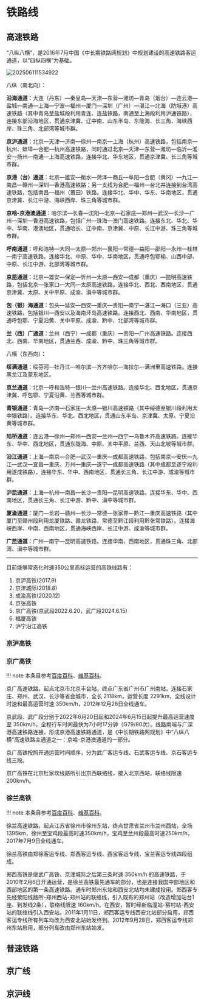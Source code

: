 # 铁路线

## 高速铁路

“八纵八横”，是2016年7月中国《中长期铁路网规划》中规划建设的高速铁路客运通道，以“四纵四横”为基础。

![202506111534922](https://cdn.jsdelivr.net/gh/DerrickMarcus/picgo-image/images/202506111534922.png)

八纵（南北向）：

**沿海通道**：大连（丹东）—秦皇岛—天津—东营—潍坊—青岛（烟台）—连云港—盐城—南通—上海—宁波—福州—厦门—深圳（广州）—湛江—北海（防城港）高速铁路（其中青岛至盐城段利用青连、连盐铁路，南通至上海段利用沪通铁路），连接东部沿海地区，贯通京津冀、辽中南、山东半岛、东陇海、长三角、海峡西岸、珠三角、北部湾等城市群。

**京沪通道**：北京—天津—济南—徐州—南京—上海（杭州）高速铁路，包括南京—杭州、蚌埠—合肥—杭州高速铁路，同时通过北京—天津—东营—潍坊—临沂—淮安—扬州—南通—上海高速铁路，连接华北、华东地区，贯通京津冀、长三角等城市群。

**京港（台）通道**：北京—雄安—衡水—菏泽—商丘—阜阳—合肥（黄冈）—九江—南昌—赣州—深圳—香港高速铁路；另一支线为合肥—福州—台北并连接到台湾高速铁路，包括南昌—福州（莆田）铁路。连接华北、华中、华东、华南地区，贯通京津冀、长江中游、海峡西岸、珠三角等城市群。

**京哈-京港澳通道**：哈尔滨—长春—沈阳—北京—石家庄—郑州—武汉—长沙—广州—深圳—香港高速铁路，包括广州—珠海—澳门高速铁路。连接东北、华北、华中、华南、港澳地区，贯通哈长、辽中南、京津冀、中原、长江中游、珠三角等城市群。

**呼南通道**：呼和浩特—大同—太原—郑州—襄阳—常德—益阳—邵阳—永州—桂林—南宁高速铁路。连接华北、中原、华中、华南地区，贯通呼包鄂榆、山西中部、中原、长江中游、北部湾等城市群。

**京昆通道**：北京—雄安—保定—忻州—太原—西安—成都（重庆）—昆明高速铁路，包括北京—张家口—大同—太原高速铁路。连接华北、西北、西南地区，贯通京津冀、太原、关中平原、成渝、滇中等城市群。

**包（银）海通道**：包头—延安—西安—重庆—贵阳—南宁—湛江—海口（三亚）高速铁路，包括银川—西安以及海南环岛高速铁路。连接西北、西南、华南地区，贯通呼包鄂、宁夏沿黄、关中平原、成渝、黔中、北部湾等城市群。

**兰（西）广通道**：兰州（西宁）—成都（重庆）—贵阳—广州高速铁路。连接西北、西南、华南地区，贯通兰西、成渝、黔中、珠三角等城市群。

八横（东西向）：

**绥满通道**：绥芬河—牡丹江—哈尔滨—齐齐哈尔—海拉尔—满洲里高速铁路。连接黑龙江及蒙东地区。

**京兰通道**：北京—呼和浩特—银川—兰州高速铁路。连接华北、西北地区，贯通京津冀、呼包鄂、宁夏沿黄、兰西等城市群。

**青银通道**：青岛—济南—石家庄—太原—银川高速铁路（其中绥德至银川段利用太中银铁路）。连接华东、华北、西北地区，贯通山东半岛、京津冀、太原、宁夏沿黄等城市群。

**陆桥通道**：连云港—徐州—郑州—西安—兰州—西宁—乌鲁木齐高速铁路。连接华东、华中、西北地区，贯通东陇海、中原、关中平原、兰西、天山北坡等城市群。

**沿江通道**：上海—南京—合肥—武汉—重庆—成都高速铁路，包括南京—安庆—九江—武汉—宜昌—重庆、万州—重庆—遂宁—成都高速铁路（其中成都至遂宁段利用遂成铁路），连接华东、华中、西南地区，贯通长三角、长江中游、成渝等城市群。

**沪昆通道**：上海—杭州—南昌—长沙—贵阳—昆明高速铁路。连接华东、华中、西南地区，贯通长三角、长江中游、黔中、滇中等城市群。

**厦渝通道**：厦门—龙岩—赣州—长沙—常德—张家界—黔江—重庆高速铁路（其中厦门至赣州段利用龙厦铁路、赣龙铁路，常德至黔江段利用黔张常铁路）。连接海峡西岸、中南、西南地区，贯通海峡西岸、长江中游、成渝等城市群。

**广昆通道**：广州—南宁—昆明高速铁路。连接华南、西南地区，贯通珠三角、北部湾、滇中等城市群。

---

目前能够常态化时速350公里高标运营的高铁线路有：

1. 京沪高铁(2017.9)
2. 京津城际(2018.8)
3. 成渝高铁(2020.12)
4. 京张高铁
5. 京广高铁(京武段2022.6.20，武广段2024.6.15)
6. 福厦高铁
7. 沪宁沿江高铁

### 京沪高铁

### 京广高铁

!!! note
    本条目参考[百度百科](https://baike.baidu.com/item/%E4%BA%AC%E5%B9%BF%E9%AB%98%E9%80%9F%E9%93%81%E8%B7%AF/10719933)、[维基百科](https://zh.wikipedia.org/zh-hans/%E4%BA%AC%E5%B9%BF%E9%AB%98%E9%80%9F%E9%93%81%E8%B7%AF)。

京广高速铁路，起点北京市北京丰台站，终点广东省广州市广州南站，连接石家庄、郑州、武汉、长沙等省会城市，全长 2118km，运营长度 2291km，全线设计时速和最高运营时速 350km/h，2012年12月26日全线通车。

京武段、武广段分别于2022年6月20日起和2024年6月15日起提升最高运营速度至 350km/h。全程行车时间最快为7小时17分钟（G79/80次）。线路南端与广深港高速铁路连接，形成京港高速铁路通道，是《中长期铁路网规划》中“八纵八横”高速铁路主通道之一：京哈-京港澳通道的一部分。

京广高铁按照开通运营时间顺序，分为武广客运专线、石武客运专线、京石客运专线三段。

京广高铁在北京杜家坎线路所引出京西联络线，接入北京西站，联络线限速 200km/h。

### 徐兰高铁

!!! note
    本条目参考[百度百科](https://baike.baidu.com/item/%E5%BE%90%E5%85%B0%E9%AB%98%E9%80%9F%E9%93%81%E8%B7%AF/1958940)、[维基百科](https://zh.wikipedia.org/zh-cn/%E5%BE%90%E5%85%B0%E5%AE%A2%E8%BF%90%E4%B8%93%E7%BA%BF)。

徐兰高速铁路，起点江苏省徐州市徐州东站，终点甘肃省兰州市兰州西站，全场1395km，徐州至宝鸡段最高时速350km/h，宝鸡至兰州段最高时速250km/h，2017年7月9日全线通车。

徐兰高铁由郑徐客运专线、郑西客运专线、西宝客运专线、宝兰客运专线四段组成。

郑西高铁是继武广高铁、京津城际之后第三条时速 350km/h 的高速铁路，于2010年2月6日开通运营，是徐兰高铁最先通车的部分，也是连接我国中部地区和西部地区的第一条高速铁路。通车时郑州东站和西安北站均未建成投用。郑西客专先经荥阳线路所-郑州西站-郑州站的联络线，引入既有的郑州站（改造增加站台1座、到发线2条），联络线限速 160km/h。在西安，暂时经新临潼站-窑村站-西安站的联络线引入西安站。2011年1月11日，郑西客运专线西安北站部分启用，郑西客运专线所有列车均改为西安北站始发终到。2012年9月28日，郑西客运专线郑州东站启用，部分列车改由郑州东站始发。

## 普速铁路

## 京广线

## 京沪线
